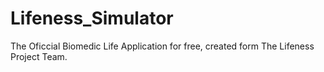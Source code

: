# Lifeness_Simulator
The Oficcial Biomedic Life Application for free, created form The Lifeness Project Team.

